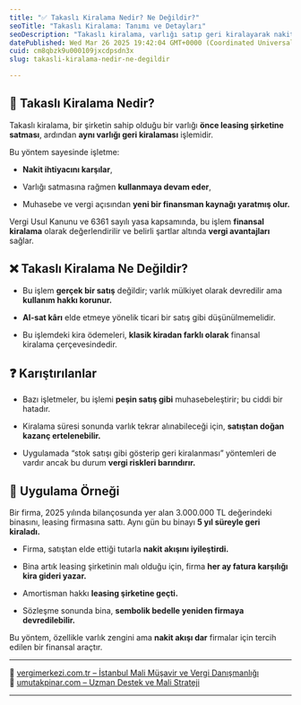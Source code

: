 ```yaml
---
title: "✅ Takaslı Kiralama Nedir? Ne Değildir?"
seoTitle: "Takaslı Kiralama: Tanımı ve Detayları"
seoDescription: "Takaslı kiralama, varlığı satıp geri kiralayarak nakit akışı sağlama stratejisi olup, vergi avantajları sunar"
datePublished: Wed Mar 26 2025 19:42:04 GMT+0000 (Coordinated Universal Time)
cuid: cm8qbzk9u000109jxcdpsdn3x
slug: takasli-kiralama-nedir-ne-degildir

---
```


## 🔹 Takaslı Kiralama Nedir?

Takaslı kiralama, bir şirketin sahip olduğu bir varlığı **önce leasing şirketine satması**, ardından **aynı varlığı geri kiralaması** işlemidir.

Bu yöntem sayesinde işletme:

* **Nakit ihtiyacını karşılar**,
    
* Varlığı satmasına rağmen **kullanmaya devam eder**,
    
* Muhasebe ve vergi açısından **yeni bir finansman kaynağı yaratmış olur.**
    

Vergi Usul Kanunu ve 6361 sayılı yasa kapsamında, bu işlem **finansal kiralama** olarak değerlendirilir ve belirli şartlar altında **vergi avantajları** sağlar.

## ❌ Takaslı Kiralama Ne Değildir?

* Bu işlem **gerçek bir satış** değildir; varlık mülkiyet olarak devredilir ama **kullanım hakkı korunur.**
    
* **Al-sat kârı** elde etmeye yönelik ticari bir satış gibi düşünülmemelidir.
    
* Bu işlemdeki kira ödemeleri, **klasik kiradan farklı olarak** finansal kiralama çerçevesindedir.
    

## ❓ Karıştırılanlar

* Bazı işletmeler, bu işlemi **peşin satış gibi** muhasebeleştirir; bu ciddi bir hatadır.
    
* Kiralama süresi sonunda varlık tekrar alınabileceği için, **satıştan doğan kazanç ertelenebilir.**
    
* Uygulamada “stok satışı gibi gösterip geri kiralanması” yöntemleri de vardır ancak bu durum **vergi riskleri barındırır.**
    

## 🧠 Uygulama Örneği

Bir firma, 2025 yılında bilançosunda yer alan 3.000.000 TL değerindeki binasını, leasing firmasına sattı. Aynı gün bu binayı **5 yıl süreyle geri kiraladı.**

* Firma, satıştan elde ettiği tutarla **nakit akışını iyileştirdi.**
    
* Bina artık leasing şirketinin malı olduğu için, firma **her ay fatura karşılığı kira gideri yazar.**
    
* Amortisman hakkı **leasing şirketine geçti.**
    
* Sözleşme sonunda bina, **sembolik bedelle yeniden firmaya devredilebilir.**
    

Bu yöntem, özellikle varlık zengini ama **nakit akışı dar** firmalar için tercih edilen bir finansal araçtır.

---

🔗 [vergimerkezi.com.tr – İstanbul Mali Müşavir ve Vergi Danışmanlığı](https://vergimerkezi.com.tr)  
🔗 [umutakpinar.com – Uzman Destek ve Mali Strateji](https://umutakpinar.com)

---